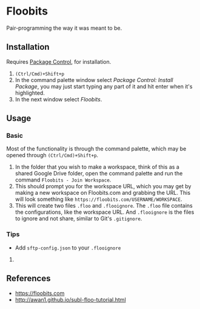 # Floobits

Pair-programming the way it was meant to be.

## Installation

Requires [Package Control](https://github.com/MaxOSmith/eg/sublime/README.md), for installation. 

1. `(Ctrl/Cmd)+Shift+p`
2. In the command palette window select *Package Control: Install Package*, you may just start typing any part of it and hit enter when it's highlighted.
3. In the next window select *Floobits*.

## Usage

### Basic

Most of the functionality is through the command palette, which may be opened through `(Ctrl/Cmd)+Shift+p`. 

1. In the folder that you wish to make a workspace, think of this as a shared Google Drive folder, open the command palette and run the command `Floobits - Join Workspace`. 
2. This should prompt you for the workspace URL, which you may get by making a new workspace on Floobits.com and grabbing the URL. This will look something like `https://floobits.com/USERNAME/WORKSPACE`.
3. This will create two files `.floo` and `.flooignore`. The `.floo` file contains the configurations, like the workspace URL. And `.flooignore` is the files to ignore and not share, similar to Git's `.gitignore`. 

### Tips

- Add `sftp-config.json` to your `.flooignore`

1. 

## References
- https://floobits.com
- http://awan1.github.io/subl-floo-tutorial.html